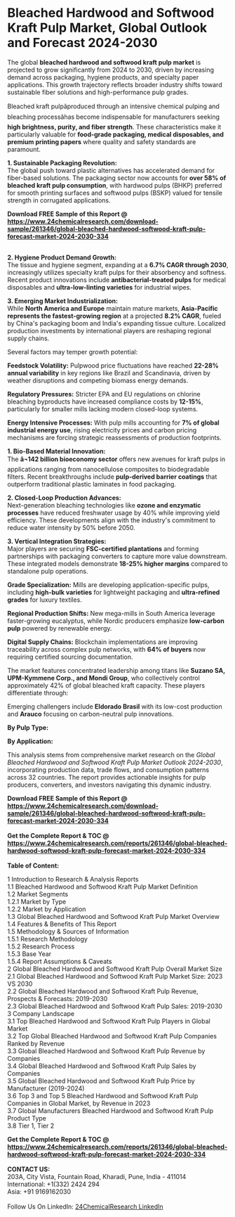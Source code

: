 <h1>Bleached Hardwood and Softwood Kraft Pulp Market, Global Outlook and Forecast 2024-2030</h1><p>The global <strong>bleached hardwood and softwood kraft pulp market</strong> is projected to grow significantly from 2024 to 2030, driven by increasing demand across packaging, hygiene products, and specialty paper applications. This growth trajectory reflects broader industry shifts toward sustainable fiber solutions and high-performance pulp grades.</p><p>Bleached kraft pulpâproduced through an intensive chemical pulping and bleaching processâhas become indispensable for manufacturers seeking <strong>high brightness, purity, and fiber strength</strong>. These characteristics make it particularly valuable for <strong>food-grade packaging, medical disposables, and premium printing papers</strong> where quality and safety standards are paramount.</p><p><strong>1. Sustainable Packaging Revolution:</strong><br>
The global push toward plastic alternatives has accelerated demand for fiber-based solutions. The packaging sector now accounts for <strong>over 58% of bleached kraft pulp consumption</strong>, with hardwood pulps (BHKP) preferred for smooth printing surfaces and softwood pulps (BSKP) valued for tensile strength in corrugated applications.</p><div><b>Download FREE Sample of this Report @ 
            <a href="https://www.24chemicalresearch.com/download-sample/261346/global-bleached-hardwood-softwood-kraft-pulp-forecast-market-2024-2030-334">
            https://www.24chemicalresearch.com/download-sample/261346/global-bleached-hardwood-softwood-kraft-pulp-forecast-market-2024-2030-334</a></b></div><br><p><strong>2. Hygiene Product Demand Growth:</strong><br>
The tissue and hygiene segment, expanding at a <strong>6.7% CAGR through 2030</strong>, increasingly utilizes specialty kraft pulps for their absorbency and softness. Recent product innovations include <strong>antibacterial-treated pulps</strong> for medical disposables and <strong>ultra-low-linting varieties</strong> for industrial wipes.</p><p><strong>3. Emerging Market Industrialization:</strong><br>
While <strong>North America and Europe</strong> maintain mature markets, <strong>Asia-Pacific represents the fastest-growing region</strong> at a projected <strong>8.2% CAGR</strong>, fueled by China's packaging boom and India's expanding tissue culture. Localized production investments by international players are reshaping regional supply chains.</p><p>Several factors may temper growth potential:</p><p><strong>Feedstock Volatility:</strong> Pulpwood price fluctuations have reached <strong>22-28% annual variability</strong> in key regions like Brazil and Scandinavia, driven by weather disruptions and competing biomass energy demands.</p><p><strong>Regulatory Pressures:</strong> Stricter EPA and EU regulations on chlorine bleaching byproducts have increased compliance costs by <strong>12-15%</strong>, particularly for smaller mills lacking modern closed-loop systems.</p><p><strong>Energy Intensive Processes:</strong> With pulp mills accounting for <strong>7% of global industrial energy use</strong>, rising electricity prices and carbon pricing mechanisms are forcing strategic reassessments of production footprints.</p><p><strong>1. Bio-Based Material Innovation:</strong><br>
The <strong>â¬142 billion bioeconomy sector</strong> offers new avenues for kraft pulps in applications ranging from nanocellulose composites to biodegradable filters. Recent breakthroughs include <strong>pulp-derived barrier coatings</strong> that outperform traditional plastic laminates in food packaging.</p><p><strong>2. Closed-Loop Production Advances:</strong><br>
Next-generation bleaching technologies like <strong>ozone and enzymatic processes</strong> have reduced freshwater usage by 40% while improving yield efficiency. These developments align with the industry's commitment to reduce water intensity by 50% before 2050.</p><p><strong>3. Vertical Integration Strategies:</strong><br>
Major players are securing <strong>FSC-certified plantations</strong> and forming partnerships with packaging converters to capture more value downstream. These integrated models demonstrate <strong>18-25% higher margins</strong> compared to standalone pulp operations.</p><p><strong>Grade Specialization:</strong> Mills are developing application-specific pulps, including <strong>high-bulk varieties</strong> for lightweight packaging and <strong>ultra-refined grades</strong> for luxury textiles.</p><p><strong>Regional Production Shifts:</strong> New mega-mills in South America leverage faster-growing eucalyptus, while Nordic producers emphasize <strong>low-carbon pulp</strong> powered by renewable energy.</p><p><strong>Digital Supply Chains:</strong> Blockchain implementations are improving traceability across complex pulp networks, with <strong>64% of buyers</strong> now requiring certified sourcing documentation.</p><p>The market features concentrated leadership among titans like <strong>Suzano SA, UPM-Kymmene Corp., and Mondi Group</strong>, who collectively control approximately 42% of global bleached kraft capacity. These players differentiate through:</p><p>Emerging challengers include <strong>Eldorado Brasil</strong> with its low-cost production and <strong>Arauco</strong> focusing on carbon-neutral pulp innovations.</p><p><strong>By Pulp Type:</strong></p><p><strong>By Application:</strong></p><p>This analysis stems from comprehensive market research on the <em>Global Bleached Hardwood and Softwood Kraft Pulp Market Outlook 2024-2030</em>, incorporating production data, trade flows, and consumption patterns across 32 countries. The report provides actionable insights for pulp producers, converters, and investors navigating this dynamic industry.</p><div><b>Download FREE Sample of this Report @ 
            <a href="https://www.24chemicalresearch.com/download-sample/261346/global-bleached-hardwood-softwood-kraft-pulp-forecast-market-2024-2030-334">
            https://www.24chemicalresearch.com/download-sample/261346/global-bleached-hardwood-softwood-kraft-pulp-forecast-market-2024-2030-334</a></b></div><br><div><b>Get the Complete Report & TOC @ 
            <a href="https://www.24chemicalresearch.com/reports/261346/global-bleached-hardwood-softwood-kraft-pulp-forecast-market-2024-2030-334">
            https://www.24chemicalresearch.com/reports/261346/global-bleached-hardwood-softwood-kraft-pulp-forecast-market-2024-2030-334</a></b></div><br>
            <b>Table of Content:</b><p>1 Introduction to Research & Analysis Reports<br />
    1.1 Bleached Hardwood and Softwood Kraft Pulp Market Definition<br />
    1.2 Market Segments<br />
        1.2.1 Market by Type<br />
        1.2.2 Market by Application<br />
    1.3 Global Bleached Hardwood and Softwood Kraft Pulp Market Overview<br />
    1.4 Features & Benefits of This Report<br />
    1.5 Methodology & Sources of Information<br />
        1.5.1 Research Methodology<br />
        1.5.2 Research Process<br />
        1.5.3 Base Year<br />
        1.5.4 Report Assumptions & Caveats<br />
2 Global Bleached Hardwood and Softwood Kraft Pulp Overall Market Size<br />
    2.1 Global Bleached Hardwood and Softwood Kraft Pulp Market Size: 2023 VS 2030<br />
    2.2 Global Bleached Hardwood and Softwood Kraft Pulp Revenue, Prospects & Forecasts: 2019-2030<br />
    2.3 Global Bleached Hardwood and Softwood Kraft Pulp Sales: 2019-2030<br />
3 Company Landscape<br />
    3.1 Top Bleached Hardwood and Softwood Kraft Pulp Players in Global Market<br />
    3.2 Top Global Bleached Hardwood and Softwood Kraft Pulp Companies Ranked by Revenue<br />
    3.3 Global Bleached Hardwood and Softwood Kraft Pulp Revenue by Companies<br />
    3.4 Global Bleached Hardwood and Softwood Kraft Pulp Sales by Companies<br />
    3.5 Global Bleached Hardwood and Softwood Kraft Pulp Price by Manufacturer (2019-2024)<br />
    3.6 Top 3 and Top 5 Bleached Hardwood and Softwood Kraft Pulp Companies in Global Market, by Revenue in 2023<br />
    3.7 Global Manufacturers Bleached Hardwood and Softwood Kraft Pulp Product Type<br />
    3.8 Tier 1, Tier 2</p><div><b>Get the Complete Report & TOC @ 
            <a href="https://www.24chemicalresearch.com/reports/261346/global-bleached-hardwood-softwood-kraft-pulp-forecast-market-2024-2030-334">
            https://www.24chemicalresearch.com/reports/261346/global-bleached-hardwood-softwood-kraft-pulp-forecast-market-2024-2030-334</a></b></div><br><b>CONTACT US:</b><br>
            203A, City Vista, Fountain Road, Kharadi, Pune, India - 411014<br>
            International: +1(332) 2424 294<br>
            Asia: +91 9169162030 <br><br>
            Follow Us On LinkedIn: <a href="https://www.linkedin.com/company/24chemicalresearch/">24ChemicalResearch LinkedIn</a>